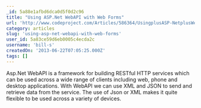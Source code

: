 ```yaml
---
_id: 5a88e1afbd6dca0d5f0d2c96
title: "Using ASP.Net WebAPI with Web Forms"
url: 'http://www.codeproject.com/Articles/586364/UsingplusASP-NetplusWebAPIpluswithplusWebplusForms'
category: articles
slug: 'using-asp-net-webapi-with-web-forms'
user_id: 5a83ce59d6eb0005c4ecda2c
username: 'bill-s'
createdOn: '2013-06-22T07:05:25.000Z'
tags: []
---
```


Asp.Net WebAPI is a framework for building RESTful HTTP services which can be used across a wide range of clients including web, phone and desktop applications. With WebAPI we can use XML and JSON to send and retrieve data from the service. The use of Json or XML makes it quite flexible to be used across a variety of devices.
